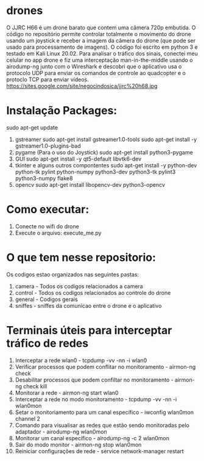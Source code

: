 # drones
O JJRC H66 é um drone barato que contem uma câmera 720p embutida. O código no repositório permite controlar totalmente o movimento do drone usando um joystick e receber a imagem da câmera do drone (que pode ser usado para processamento de imagens). O código foi escrito em python 3 e testado em Kali Linux 20.02.
Para analisar o tráfico dos sinais, conectei meu celular no app drone e fiz uma interceptação man-in-the-middle usando o airodump-ng junto com o Wireshark e descobri que o aplicativo usa o protocolo UDP para enviar os comandos de controle ao quadcopter e o protoclo TCP para enviar vídeos.
https://sites.google.com/site/negocindosica/jjrc%20h68.jpg

# Instalação Packages:
sudo apt-get update
1) gstreamer
sudo apt-get install gstreamer1.0-tools
sudo apt-get install -y gstreamer1.0-plugins-bad
2) pygame (Para o uso do Joystick)
sudo apt-get install python3-pygame
3) GUI
sudo apt-get install -y qt5-default libvtk6-dev
4) tkinter e alguns outros compontentes
sudo apt-get install -y python-dev  python-tk  pylint  python-numpy  python3-dev python3-tk pylint3 python3-numpy flake8
5) opencv
sudo apt-get install libopencv-dev python3-opencv
# Como executar:
1) Conecte no wifi do drone
2) Execute o arquivo: execute_me.py
# O que tem nesse repositorio:
Os codigos estao organizados nas seguintes pastas:
1) camera - Todos os codigos relacionados a camera
2) control - Todos os codigos relacionados ao controle do drone
3) general - Codigos gerais
4) sniffes - sniffes da comunicao entre o drone e o aplicativo 
# Terminais úteis para interceptar tráfico de redes
1) Interceptar a rede wlan0 - tcpdump -vv -nn -i wlan0
2) Verificar processos que podem conflitar no monitoramento - airmon-ng check 
3) Desabilitar processos que podem confiltar no monitoramento - airmon-ng check kill
4) Monitorar a rede - airmon-ng start wlan0
5) Interceptar a rede no modo monitoramento - tcpdump -vv -nn -i wlan0mon
6) Setar o monitoriamento para um canal específico - iwconfig wlan0mon channel 2
7) Comando para visualisar as redes que estão sendo monitoradas pelo adaptador - airodump-ng wlan0mon
8) Monitorar um canal específico - airodump-ng -c 2 wlan0mon
9) Sair do modo monitor - airmon-ng stop wlan0mon
10) Reiniciar configurações de rede - service network-manager restart

